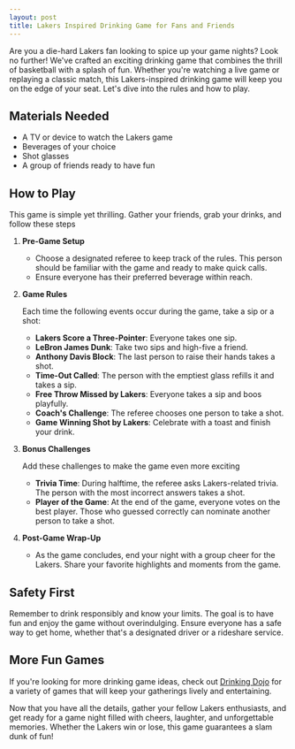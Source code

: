 ```yaml
---
layout: post
title: Lakers Inspired Drinking Game for Fans and Friends
---
```



Are you a die-hard Lakers fan looking to spice up your game nights? Look no further! We've crafted an exciting drinking game that combines the thrill of basketball with a splash of fun. Whether you're watching a live game or replaying a classic match, this Lakers-inspired drinking game will keep you on the edge of your seat. Let's dive into the rules and how to play.

## Materials Needed

- A TV or device to watch the Lakers game
- Beverages of your choice
- Shot glasses
- A group of friends ready to have fun

## How to Play

This game is simple yet thrilling. Gather your friends, grab your drinks, and follow these steps

1. **Pre-Game Setup**
   - Choose a designated referee to keep track of the rules. This person should be familiar with the game and ready to make quick calls.
   - Ensure everyone has their preferred beverage within reach.

2. **Game Rules**

   Each time the following events occur during the game, take a sip or a shot:

   - **Lakers Score a Three-Pointer**: Everyone takes one sip.
   - **LeBron James Dunk**: Take two sips and high-five a friend.
   - **Anthony Davis Block**: The last person to raise their hands takes a shot.
   - **Time-Out Called**: The person with the emptiest glass refills it and takes a sip.
   - **Free Throw Missed by Lakers**: Everyone takes a sip and boos playfully.
   - **Coach's Challenge**: The referee chooses one person to take a shot.
   - **Game Winning Shot by Lakers**: Celebrate with a toast and finish your drink.

3. **Bonus Challenges**

   Add these challenges to make the game even more exciting

   - **Trivia Time**: During halftime, the referee asks Lakers-related trivia. The person with the most incorrect answers takes a shot.
   - **Player of the Game**: At the end of the game, everyone votes on the best player. Those who guessed correctly can nominate another person to take a shot.

4. **Post-Game Wrap-Up**

   - As the game concludes, end your night with a group cheer for the Lakers. Share your favorite highlights and moments from the game.

## Safety First

Remember to drink responsibly and know your limits. The goal is to have fun and enjoy the game without overindulging. Ensure everyone has a safe way to get home, whether that's a designated driver or a rideshare service.

## More Fun Games

If you're looking for more drinking game ideas, check out [Drinking Dojo](https://drinkingdojo.com/) for a variety of games that will keep your gatherings lively and entertaining.

Now that you have all the details, gather your fellow Lakers enthusiasts, and get ready for a game night filled with cheers, laughter, and unforgettable memories. Whether the Lakers win or lose, this game guarantees a slam dunk of fun!